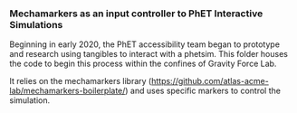 


### Mechamarkers as an input controller to PhET Interactive Simulations


Beginning in early 2020, the PhET accessibility team began to prototype and research using tangibles
 to interact with a phetsim. This folder houses the code to begin this process within the confines of 
 Gravity Force Lab. 
 
 It relies on the mechamarkers library (https://github.com/atlas-acme-lab/mechamarkers-boilerplate/)
 and uses specific markers to control the simulation. 